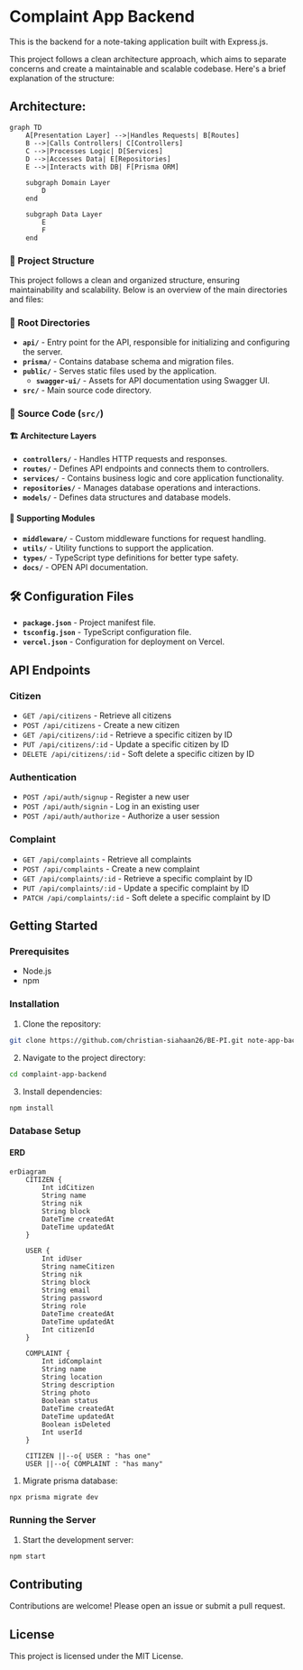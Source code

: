 # Complaint App Backend

This is the backend for a note-taking application built with Express.js.

This project follows a clean architecture approach, which aims to separate concerns and create a maintainable and scalable codebase. Here's a brief explanation of the structure:

## Architecture:
```mermaid
graph TD
    A[Presentation Layer] -->|Handles Requests| B[Routes]
    B -->|Calls Controllers| C[Controllers]
    C -->|Processes Logic| D[Services]
    D -->|Accesses Data| E[Repositories]
    E -->|Interacts with DB| F[Prisma ORM]

    subgraph Domain Layer
        D
    end

    subgraph Data Layer
        E
        F
    end
```

### 📁 Project Structure  

This project follows a clean and organized structure, ensuring maintainability and scalability. Below is an overview of the main directories and files:  

### 📂 Root Directories  
- **`api/`** - Entry point for the API, responsible for initializing and configuring the server.  
- **`prisma/`** - Contains database schema and migration files.  
- **`public/`** - Serves static files used by the application.  
  - **`swagger-ui/`** - Assets for API documentation using Swagger UI.  
- **`src/`** - Main source code directory.  

### 📂 Source Code (`src/`)  
#### 🏗️ Architecture Layers  
- **`controllers/`** - Handles HTTP requests and responses.  
- **`routes/`** - Defines API endpoints and connects them to controllers.  
- **`services/`** - Contains business logic and core application functionality.  
- **`repositories/`** - Manages database operations and interactions.  
- **`models/`** - Defines data structures and database models.  

#### 🔧 Supporting Modules  
- **`middleware/`** - Custom middleware functions for request handling.  
- **`utils/`** - Utility functions to support the application.  
- **`types/`** - TypeScript type definitions for better type safety.  
- **`docs/`** - OPEN API documentation.

## 🛠️ Configuration Files  
- **`package.json`** - Project manifest file.
- **`tsconfig.json`** - TypeScript configuration file.  
- **`vercel.json`** - Configuration for deployment on Vercel.  

## API Endpoints

### Citizen

- `GET /api/citizens` - Retrieve all citizens
- `POST /api/citizens` - Create a new citizen
- `GET /api/citizens/:id` - Retrieve a specific citizen by ID
- `PUT /api/citizens/:id` - Update a specific citizen by ID
- `DELETE /api/citizens/:id` - Soft delete a specific citizen by ID

### Authentication

- `POST /api/auth/signup` - Register a new user
- `POST /api/auth/signin` - Log in an existing user
- `POST /api/auth/authorize` - Authorize a user session

### Complaint

- `GET /api/complaints` - Retrieve all complaints
- `POST /api/complaints` - Create a new complaint
- `GET /api/complaints/:id` - Retrieve a specific complaint by ID
- `PUT /api/complaints/:id` - Update a specific complaint by ID
- `PATCH /api/complaints/:id` - Soft delete a specific complaint by ID

## Getting Started

### Prerequisites

- Node.js
- npm

### Installation

1. Clone the repository:

```sh
git clone https://github.com/christian-siahaan26/BE-PI.git note-app-backend
```

2. Navigate to the project directory:

```sh
cd complaint-app-backend
```

3. Install dependencies:

```sh
npm install
```

### Database Setup

#### ERD

```mermaid
erDiagram
    CITIZEN {
        Int idCitizen
        String name
        String nik
        String block
        DateTime createdAt
        DateTime updatedAt
    }

    USER {
        Int idUser
        String nameCitizen
        String nik
        String block
        String email
        String password
        String role
        DateTime createdAt
        DateTime updatedAt
        Int citizenId
    }

    COMPLAINT {
        Int idComplaint
        String name
        String location
        String description
        String photo
        Boolean status
        DateTime createdAt
        DateTime updatedAt
        Boolean isDeleted
        Int userId
    }

    CITIZEN ||--o{ USER : "has one"
    USER ||--o{ COMPLAINT : "has many"
```

1. Migrate prisma database:

```sh
npx prisma migrate dev
```

### Running the Server

1. Start the development server:

```sh
npm start
```

## Contributing

Contributions are welcome! Please open an issue or submit a pull request.

## License

This project is licensed under the MIT License.

